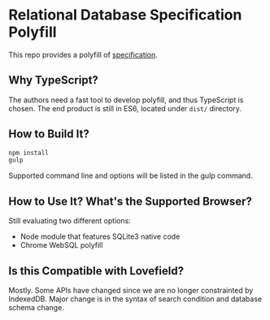 # Relational Database Specification Polyfill

This repo provides a polyfill of
[specification](https://github.com/arthurhsu/rdb).

## Why TypeScript?

The authors need a fast tool to develop polyfill, and thus TypeScript is
chosen. The end product is still in ES6, located under `dist/` directory.

## How to Build It?

```bash
npm install
gulp
```

Supported command line and options will be listed in the gulp command.

## How to Use It? What's the Supported Browser?

Still evaluating two different options:
* Node module that features SQLite3 native code
* Chrome WebSQL polyfill

## Is this Compatible with Lovefield?

Mostly. Some APIs have changed since we are no longer constrainted by
IndexedDB. Major change is in the syntax of search condition and database
schema change.
